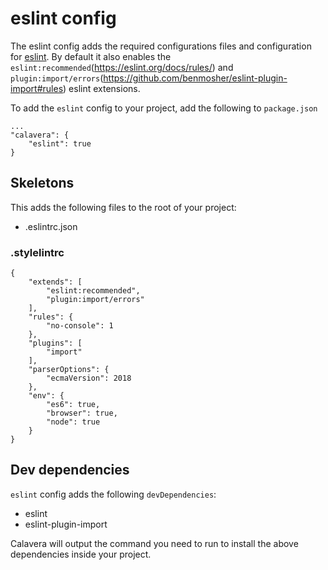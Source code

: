 # eslint config

The eslint config adds the required configurations files and configuration for [eslint](https://eslint.org/). By default it also enables the `eslint:recommended`(https://eslint.org/docs/rules/) and `plugin:import/errors`(https://github.com/benmosher/eslint-plugin-import#rules) eslint extensions.

To add the `eslint` config to your project, add the following to `package.json`

```
...
"calavera": {
    "eslint": true
}
```

## Skeletons

This adds the following files to the root of your project:

- .eslintrc.json

### .stylelintrc

```
{
    "extends": [
        "eslint:recommended",
        "plugin:import/errors"
    ],
    "rules": {
        "no-console": 1
    },
    "plugins": [
        "import"
    ],
    "parserOptions": {
        "ecmaVersion": 2018
    },
    "env": {
        "es6": true,
        "browser": true,
        "node": true
    }
}
```

## Dev dependencies

`eslint` config adds the following `devDependencies`:

- eslint
- eslint-plugin-import

Calavera will output the command you need to run to install the above dependencies inside your project.
